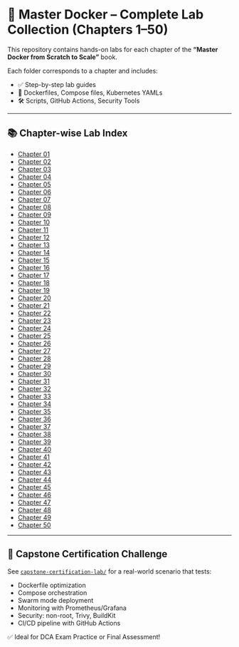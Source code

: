 # 🐳 Master Docker – Complete Lab Collection (Chapters 1–50)

This repository contains hands-on labs for each chapter of the **“Master Docker from Scratch to Scale”** book.

Each folder corresponds to a chapter and includes:
- ✅ Step-by-step lab guides
- 🐳 Dockerfiles, Compose files, Kubernetes YAMLs
- 🛠️ Scripts, GitHub Actions, Security Tools

---

## 📚 Chapter-wise Lab Index
- [Chapter 01](./01_*/README.md)
- [Chapter 02](./02_*/README.md)
- [Chapter 03](./03_*/README.md)
- [Chapter 04](./04_*/README.md)
- [Chapter 05](./05_*/README.md)
- [Chapter 06](./06_*/README.md)
- [Chapter 07](./07_*/README.md)
- [Chapter 08](./08_*/README.md)
- [Chapter 09](./09_*/README.md)
- [Chapter 10](./10_*/README.md)
- [Chapter 11](./11_*/README.md)
- [Chapter 12](./12_*/README.md)
- [Chapter 13](./13_*/README.md)
- [Chapter 14](./14_*/README.md)
- [Chapter 15](./15_*/README.md)
- [Chapter 16](./16_*/README.md)
- [Chapter 17](./17_*/README.md)
- [Chapter 18](./18_*/README.md)
- [Chapter 19](./19_*/README.md)
- [Chapter 20](./20_*/README.md)
- [Chapter 21](./21_*/README.md)
- [Chapter 22](./22_*/README.md)
- [Chapter 23](./23_*/README.md)
- [Chapter 24](./24_*/README.md)
- [Chapter 25](./25_*/README.md)
- [Chapter 26](./26_*/README.md)
- [Chapter 27](./27_*/README.md)
- [Chapter 28](./28_*/README.md)
- [Chapter 29](./29_*/README.md)
- [Chapter 30](./30_*/README.md)
- [Chapter 31](./31_*/README.md)
- [Chapter 32](./32_*/README.md)
- [Chapter 33](./33_*/README.md)
- [Chapter 34](./34_*/README.md)
- [Chapter 35](./35_*/README.md)
- [Chapter 36](./36_*/README.md)
- [Chapter 37](./37_*/README.md)
- [Chapter 38](./38_*/README.md)
- [Chapter 39](./39_*/README.md)
- [Chapter 40](./40_*/README.md)
- [Chapter 41](./41_*/README.md)
- [Chapter 42](./42_*/README.md)
- [Chapter 43](./43_*/README.md)
- [Chapter 44](./44_*/README.md)
- [Chapter 45](./45_*/README.md)
- [Chapter 46](./46_*/README.md)
- [Chapter 47](./47_*/README.md)
- [Chapter 48](./48_*/README.md)
- [Chapter 49](./49_*/README.md)
- [Chapter 50](./50_*/README.md)


---

## 🏁 Capstone Certification Challenge

See [`capstone-certification-lab/`](./capstone-certification-lab/) for a real-world scenario that tests:

- Dockerfile optimization
- Compose orchestration
- Swarm mode deployment
- Monitoring with Prometheus/Grafana
- Security: non-root, Trivy, BuildKit
- CI/CD pipeline with GitHub Actions

✅ Ideal for DCA Exam Practice or Final Assessment!

